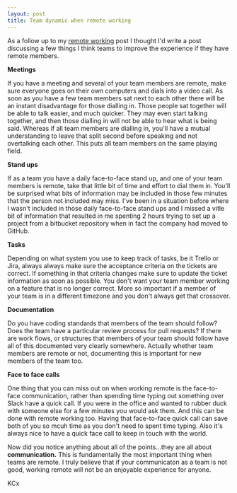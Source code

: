 ```yaml
---
layout: post
title: Team dynamic when remote working
---
```


As a follow up to my [remote working](http://travel.builtby.kim/remote-working/) post I thought I'd write a post discussing a few things I think teams to improve the experience if they have remote members.

**Meetings**

If you have a meeting and several of your team members are remote, make sure everyone goes on their own computers and dials into a video call. As soon as you have a few team members sat next to each other there will be an instant disadvantage for those dialling in. Those people sat together will be able to talk easier, and much quicker. They may even start talking together, and then those dialling in will not be able to hear what is being said. Whereas if all team members are dialling in, you'll have a mutual understanding to leave that split second before speaking and not overtalking each other. This puts all team members on the same playing field.

**Stand ups**

If as a team you have a daily face-to-face stand up, and one of your team members is remote, take that little bit of time and effort to dial them in. You'll be surprised what bits of information may be included in those few minutes that the person not included may miss. I've been in a situation before where I wasn't included in those daily face-to-face stand ups and I missed a vitle bit of information that resulted in me spenting 2 hours trying to set up a project from a bitbucket repository when in fact the company had moved to GitHub.

**Tasks**

Depending on what system you use to keep track of tasks, be it Trello or Jira, always always make sure the acceptance criteria on the tickets are correct. If something in that criteria changes make sure to update the ticket information as soon as possible. You don't want your team member working on a feature that is no longer correct. More so important if a member of your team is in a different timezone and you don't always get that crossover.

**Documentation**

Do you have coding standards that members of the team should follow? Does the team have a particular review process for pull requests? If there are work flows, or structures that members of your team should follow have all of this documented very clearly somewhere. Actually whether team members are remote or not, documenting this is important for new members of the team too.

**Face to face calls**

One thing that you can miss out on when working remote is the face-to-face communication, rather than spending time typing out something over Slack have a quick call. If you were in the office and wanted to rubber duck with someone else for a few minutes you would ask them. And this can be done with remote working too. Having that face-to-face quick call can save both of you so mcuh time as you don't need to spent time typing. Also it's always nice to have a quick face call to keep in touch with the world.

Now did you notice anything about all of the points...they are all about **communication.** This is fundamentally the most important thing when teams are remote. I truly believe that if your communicaton as a team is not good, working remote will not be an enjoyable experience for anyone.

KCx
